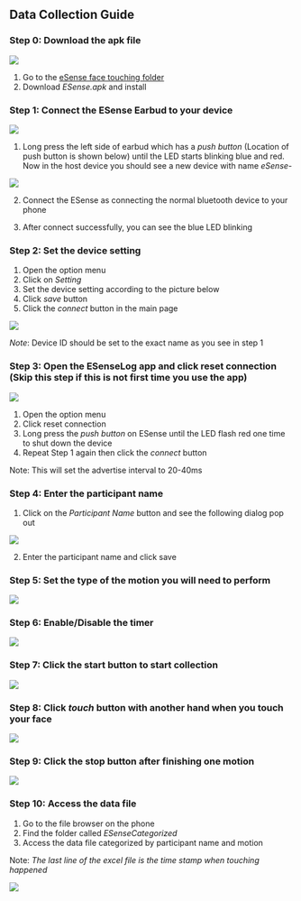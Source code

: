 ## Data Collection Guide

### Step 0: Download the apk file

![](images/step0.png)

1. Go to the [eSense face touching folder](https://www.dropbox.com/sh/luvr69q7nbwy9wn/AAAMaU-DFkWvRxxbCxG-Wkqla?dl=0)
2. Download *ESense.apk* and install

### Step 1: Connect the ESense Earbud to your device

![](images/bluetooth.jpg)
 
1. Long press the left side of earbud which has a *push button* (Location of push button is shown below)
until the LED starts blinking blue and red. Now in the host device you should see a new device with name *eSense-<Number>*

![](images/pushbutton.png)

2. Connect the ESense as connecting the normal bluetooth device to your phone

3. After connect successfully, you can see the blue LED blinking 

### Step 2: Set the device setting

1. Open the option menu
2. Click on *Setting*
3. Set the device setting according to the picture below
4. Click *save* button
5. Click the *connect* button in the main page

![](images/setting.jpg)

*Note*: Device ID should be set to the exact name as you see in step 1

### Step 3: Open the ESenseLog app and click reset connection (Skip this step if this is not first time you use the app)

![](images/mainpagewithoption.jpg)

1. Open the option menu
2. Click reset connection
3. Long press the *push button* on ESense until the LED flash red one time to shut down the device 
4. Repeat Step 1 again then click the *connect* button

Note: This will set the advertise interval to 20-40ms

### Step 4: Enter the participant name

1. Click on the *Participant Name* button and see the following dialog pop out

![](images/newname.jpg)

2. Enter the participant name and click save

### Step 5: Set the type of the motion you will need to perform

![](images/step5.jpg)

### Step 6: Enable/Disable the timer

![](images/step6.jpg)

### Step 7: Click the start button to start collection

![](images/step7.jpg)

### Step 8: Click *touch* button with another hand when you touch your face

![](images/step8.jpg)

### Step 9: Click the stop button after finishing one motion

![](images/step9.jpg)

### Step 10: Access the data file

1. Go to the file browser on the phone
2. Find the folder called *ESenseCategorized*
3. Access the data file categorized by participant name and motion

Note: *The last line of the excel file is the time stamp when touching happened* 

![](images/step10.jpg)
